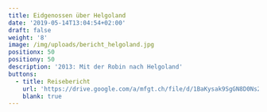 ```yaml
---
title: Eidgenossen über Helgoland
date: '2019-05-14T13:04:54+02:00'
draft: false
weight: '8'
image: /img/uploads/bericht_helgoland.jpg
positionx: 50
positiony: 50
description: '2013: Mit der Robin nach Helgoland'
buttons:
  - title: Reisebericht
    url: 'https://drive.google.com/a/mfgt.ch/file/d/1BaKysak9SgGN8D0Ns2_AGXWrusuHuo7c/view?usp=sharing'
    blank: true
---
```

